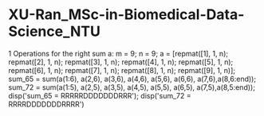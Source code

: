 # XU-Ran_MSc-in-Biomedical-Data-Science_NTU
1 Operations for the right sum
a: 
m = 9;
n = 9;
a = [repmat([1], 1, n); repmat([2], 1, n); repmat([3], 1, n); repmat([4], 1, n); repmat([5], 1, n); repmat([6], 1, n); repmat([7], 1, n); repmat([8], 1, n); repmat([9], 1, n)];
sum_65 = sum(a(1:6), a(2,6), a(3,6), a(4,6), a(5,6), a(6,6), a(7,6),a(8,6:end));
sum_72 = sum(a(1:5), a(2,5), a(3,5), a(4,5), a(5,5), a(6,5), a(7,5),a(8,5:end));
disp('sum_65 = RRRRRDDDDDDDRRR');
disp('sum_72 = RRRRDDDDDDDRRRR')
